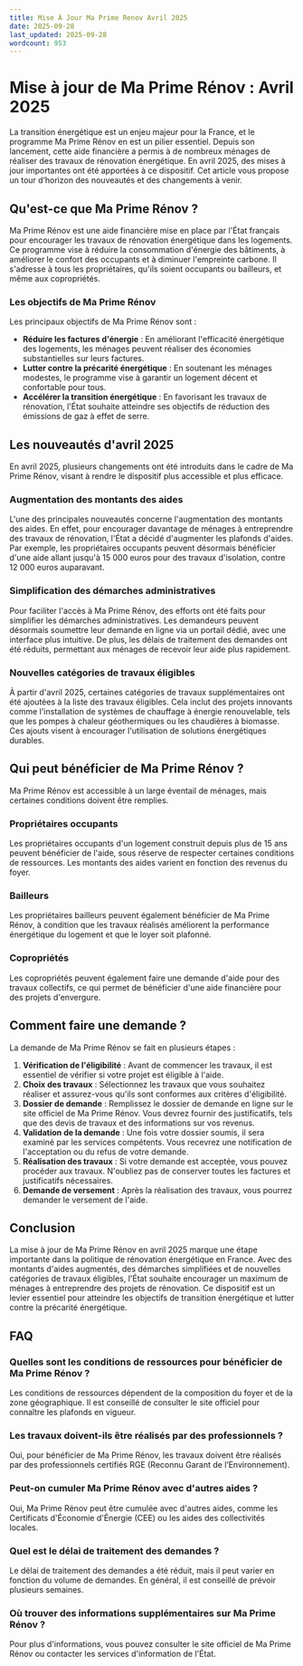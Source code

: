 ```yaml
---
title: Mise À Jour Ma Prime Renov Avril 2025
date: 2025-09-28
last_updated: 2025-09-28
wordcount: 953
---
```


# Mise à jour de Ma Prime Rénov : Avril 2025

La transition énergétique est un enjeu majeur pour la France, et le programme Ma Prime Rénov en est un pilier essentiel. Depuis son lancement, cette aide financière a permis à de nombreux ménages de réaliser des travaux de rénovation énergétique. En avril 2025, des mises à jour importantes ont été apportées à ce dispositif. Cet article vous propose un tour d’horizon des nouveautés et des changements à venir.

## Qu'est-ce que Ma Prime Rénov ?

Ma Prime Rénov est une aide financière mise en place par l'État français pour encourager les travaux de rénovation énergétique dans les logements. Ce programme vise à réduire la consommation d'énergie des bâtiments, à améliorer le confort des occupants et à diminuer l'empreinte carbone. Il s'adresse à tous les propriétaires, qu'ils soient occupants ou bailleurs, et même aux copropriétés.

### Les objectifs de Ma Prime Rénov

Les principaux objectifs de Ma Prime Rénov sont :

- **Réduire les factures d'énergie** : En améliorant l'efficacité énergétique des logements, les ménages peuvent réaliser des économies substantielles sur leurs factures.
- **Lutter contre la précarité énergétique** : En soutenant les ménages modestes, le programme vise à garantir un logement décent et confortable pour tous.
- **Accélérer la transition énergétique** : En favorisant les travaux de rénovation, l'État souhaite atteindre ses objectifs de réduction des émissions de gaz à effet de serre.

## Les nouveautés d'avril 2025

En avril 2025, plusieurs changements ont été introduits dans le cadre de Ma Prime Rénov, visant à rendre le dispositif plus accessible et plus efficace.

### Augmentation des montants des aides

L'une des principales nouveautés concerne l'augmentation des montants des aides. En effet, pour encourager davantage de ménages à entreprendre des travaux de rénovation, l'État a décidé d'augmenter les plafonds d'aides. Par exemple, les propriétaires occupants peuvent désormais bénéficier d'une aide allant jusqu'à 15 000 euros pour des travaux d'isolation, contre 12 000 euros auparavant.

### Simplification des démarches administratives

Pour faciliter l'accès à Ma Prime Rénov, des efforts ont été faits pour simplifier les démarches administratives. Les demandeurs peuvent désormais soumettre leur demande en ligne via un portail dédié, avec une interface plus intuitive. De plus, les délais de traitement des demandes ont été réduits, permettant aux ménages de recevoir leur aide plus rapidement.

### Nouvelles catégories de travaux éligibles

À partir d'avril 2025, certaines catégories de travaux supplémentaires ont été ajoutées à la liste des travaux éligibles. Cela inclut des projets innovants comme l'installation de systèmes de chauffage à énergie renouvelable, tels que les pompes à chaleur géothermiques ou les chaudières à biomasse. Ces ajouts visent à encourager l'utilisation de solutions énergétiques durables.

## Qui peut bénéficier de Ma Prime Rénov ?

Ma Prime Rénov est accessible à un large éventail de ménages, mais certaines conditions doivent être remplies.

### Propriétaires occupants

Les propriétaires occupants d'un logement construit depuis plus de 15 ans peuvent bénéficier de l'aide, sous réserve de respecter certaines conditions de ressources. Les montants des aides varient en fonction des revenus du foyer.

### Bailleurs

Les propriétaires bailleurs peuvent également bénéficier de Ma Prime Rénov, à condition que les travaux réalisés améliorent la performance énergétique du logement et que le loyer soit plafonné.

### Copropriétés

Les copropriétés peuvent également faire une demande d'aide pour des travaux collectifs, ce qui permet de bénéficier d'une aide financière pour des projets d'envergure.

## Comment faire une demande ?

La demande de Ma Prime Rénov se fait en plusieurs étapes :

1. **Vérification de l'éligibilité** : Avant de commencer les travaux, il est essentiel de vérifier si votre projet est éligible à l'aide.
2. **Choix des travaux** : Sélectionnez les travaux que vous souhaitez réaliser et assurez-vous qu'ils sont conformes aux critères d'éligibilité.
3. **Dossier de demande** : Remplissez le dossier de demande en ligne sur le site officiel de Ma Prime Rénov. Vous devrez fournir des justificatifs, tels que des devis de travaux et des informations sur vos revenus.
4. **Validation de la demande** : Une fois votre dossier soumis, il sera examiné par les services compétents. Vous recevrez une notification de l'acceptation ou du refus de votre demande.
5. **Réalisation des travaux** : Si votre demande est acceptée, vous pouvez procéder aux travaux. N'oubliez pas de conserver toutes les factures et justificatifs nécessaires.
6. **Demande de versement** : Après la réalisation des travaux, vous pourrez demander le versement de l'aide.

## Conclusion

La mise à jour de Ma Prime Rénov en avril 2025 marque une étape importante dans la politique de rénovation énergétique en France. Avec des montants d'aides augmentés, des démarches simplifiées et de nouvelles catégories de travaux éligibles, l'État souhaite encourager un maximum de ménages à entreprendre des projets de rénovation. Ce dispositif est un levier essentiel pour atteindre les objectifs de transition énergétique et lutter contre la précarité énergétique.

## FAQ

### Quelles sont les conditions de ressources pour bénéficier de Ma Prime Rénov ?

Les conditions de ressources dépendent de la composition du foyer et de la zone géographique. Il est conseillé de consulter le site officiel pour connaître les plafonds en vigueur.

### Les travaux doivent-ils être réalisés par des professionnels ?

Oui, pour bénéficier de Ma Prime Rénov, les travaux doivent être réalisés par des professionnels certifiés RGE (Reconnu Garant de l’Environnement).

### Peut-on cumuler Ma Prime Rénov avec d'autres aides ?

Oui, Ma Prime Rénov peut être cumulée avec d'autres aides, comme les Certificats d'Économie d'Énergie (CEE) ou les aides des collectivités locales.

### Quel est le délai de traitement des demandes ?

Le délai de traitement des demandes a été réduit, mais il peut varier en fonction du volume de demandes. En général, il est conseillé de prévoir plusieurs semaines.

### Où trouver des informations supplémentaires sur Ma Prime Rénov ?

Pour plus d'informations, vous pouvez consulter le site officiel de Ma Prime Rénov ou contacter les services d'information de l'État.